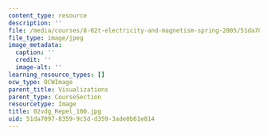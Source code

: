 ```yaml
---
content_type: resource
description: ''
file: /media/courses/8-02t-electricity-and-magnetism-spring-2005/51da709783599c5dd3593ade0b61e814_02vdg_Repel_100.jpg
file_type: image/jpeg
image_metadata:
  caption: ''
  credit: ''
  image-alt: ''
learning_resource_types: []
ocw_type: OCWImage
parent_title: Visualizations
parent_type: CourseSection
resourcetype: Image
title: 02vdg_Repel_100.jpg
uid: 51da7097-8359-9c5d-d359-3ade0b61e814
---
```

